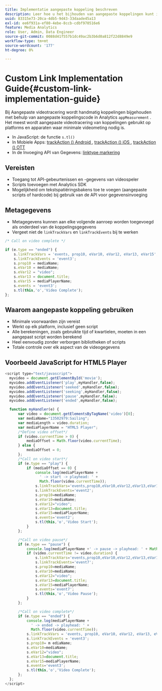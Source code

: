 ```yaml
---
title: Implementatie aangepaste koppeling beschreven
description: Leer hoe u het bijhouden van aangepaste koppelingen kunt implementeren in de verzameling Streaming media.
uuid: 83315e73-20ca-4db5-9d43-33daade45a13
exl-id: ee6f931a-ef80-4ebe-8ccb-cdbf970516e6
feature: Media Analytics
role: User, Admin, Data Engineer
source-git-commit: 0088d41f557b1dc49ac2b3b6d0a812f22d8849e9
workflow-type: tm+mt
source-wordcount: '177'
ht-degree: 0%

---
```


# Custom Link Implementation Guide{#custom-link-implementation-guide}

Bij Aangepaste videotracering wordt handmatig koppelingen bijgehouden met behulp van aangepaste koppelingscode in Analytics `appMeasurement` .
Het meest wordt aangepaste videotracering van koppelingen gebruikt op platforms en apparaten waar minimale videometing nodig is.

* In JavaScript: de functie `s.tl()`
* In Mobiele Apps: [ trackAction () Android ](https://experienceleague.adobe.com/docs/mobile-services/android/analytics-android/actions.html?lang=nl-NL), [ trackAction () iOS ](https://experienceleague.adobe.com/docs/mobile-services/ios/analytics-ios/actions.html?lang=nl-NL), [ trackAction () OTT ](/help/use-cases/analytics-with-ott/track-app-actions.md)
* In de Invoeging API van Gegevens: [ linktype markering ](https://github.com/AdobeDocs/analytics-1.4-apis/blob/master/docs/data-insertion-api/reference/r_supported_tags.md)

## Vereisten

* Toegang tot API-gebeurtenissen en -gegevens van videospeler
* Scripts toevoegen met Analytics SDK
* Mogelijkheid om tekstspatiëringsbakens toe te voegen (aangepaste scripts of hardcode) bij gebruik van de API voor gegevensinvoeging

## Metagegevens

* Metagegevens kunnen aan elke volgende aanroep worden toegevoegd als onderdeel van de koppelingsgegevens
* Vergeet niet de `linkTrackVars` en `linkTrackEvents` bij te werken

```javascript
/* Call on video complete */

if (e.type == "ended") {  
    s.linkTrackVars = 'events, prop10, eVar10, eVar12, eVar13, eVar15';
    s.linkTrackEvents = 'event3';
    s.prop10 = mediaName;
    s.eVar10 = mediaName;
    s.eVar12 = "video";
    s.eVar13 = document.title;
    s.eVar15 = mediaPlayerName;
    s.events = 'event3';
    s.tl(this,'o','Video Complete');
};
```

## Waarom aangepaste koppeling gebruiken

* Minimale voorwaarden zijn vereist
* Werkt op elk platform, inclusief geen script
* Alle berekeningen, zoals gebruikte tijd of kwartielen, moeten in een aangepast script worden berekend
* Heel eenvoudig zonder verborgen bibliotheken of scripts
* Totale controle over elk aspect van de videogegevens

## Voorbeeld JavaScript for HTML5 Player

```javascript
<script type="text/javascript">
  myvideo = document.getElementById('movie');
  myvideo.addEventListener('play',myHandler,false);
  myvideo.addEventListener('seeked',myHandler,false);
  myvideo.addEventListener('seeking',myHandler,false);
  myvideo.addEventListener('pause',myHandler,false);
  myvideo.addEventListener('ended',myHandler,false);

  function myHandler(e) {
      var video = document.getElementsByTagName('video')[0];
      var mediaName="13502979:Sailing";
      var mediaLength = video.duration;
      var mediaPlayerName = "HTML5 Player";
      /*Define video offset*/
      if (video.currentTime > 0) {
          mediaOffset = Math.floor(video.currentTime);
      } else {
          mediaOffset = 0;
      };
      /*Call on video start*/
      if (e.type == "play") {
          if (mediaOffset == 0) {
              console.log(mediaPlayerName +
                ' -> start -> playhead: ' +  
                Math.floor(video.currentTime));
              s.linkTrackVars='events,prop10,eVar10,eVar12,eVar13,eVar15';
              s.linkTrackEvents='event2';
              s.prop10=mediaName;
              s.eVar10=mediaName;
              s.eVar12="video";
              s.eVar13=document.title;
              s.eVar15=mediaPlayerName;
              s.events='event2';
              s.tl(this,'o','Video Start');
          }
      };

      /*Call on video pause*/
      if (e.type == "pause") {
          console.log(mediaPlayerName +' -> pause -> playhead: ' + Math.floor(video.currentTime));
          if (video.currentTime != video.duration) {
              s.linkTrackVars='events,prop10,eVar10,eVar12,eVar13,eVar15';
              s.linkTrackEvents='event7';
              s.prop10=mediaName;
              s.eVar10=mediaName;
              s.eVar12="video";
              s.eVar13=document.title;
              s.eVar15=mediaPlayerName;
              s.events='event7';
              s.tl(this,'o','Video Pause');
          }
      };

      /*Call on video complete*/
      if (e.type == "ended") {
          console.log(mediaPlayerName +
            ' -> ended -> playhead: ' +
            Math.floor(video.currentTime));
          s.linkTrackVars = 'events, prop10, eVar10, eVar12, eVar13, eVar15';
          s.linkTrackEvents = 'event3';
          s.prop10= m ediaName;
          s.eVar10=mediaName;
          s.eVar12="video";
          s.eVar13=document.title;
          s.eVar15=mediaPlayerName;
          s.events='event3';
          s.tl(this,'o','Video Complete');
      };
  };
</script>
```
